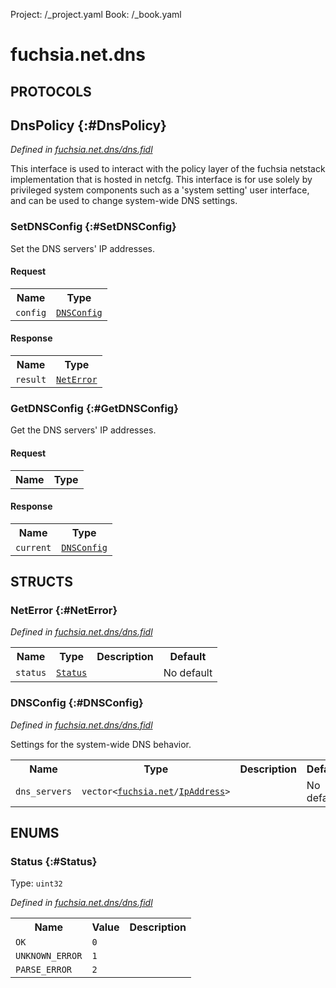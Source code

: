 Project: /_project.yaml
Book: /_book.yaml

# fuchsia.net.dns


## **PROTOCOLS**

## DnsPolicy {:#DnsPolicy}
*Defined in [fuchsia.net.dns/dns.fidl](https://fuchsia.googlesource.com/fuchsia/+/master/sdk/fidl/fuchsia.net.dns/dns.fidl#29)*

 This interface is used to interact with the policy layer of the fuchsia
 netstack implementation that is hosted in netcfg.  This interface is
 for use solely by privileged system components such as a 'system setting'
 user interface, and can be used to change system-wide DNS settings.

### SetDNSConfig {:#SetDNSConfig}

 Set the DNS servers' IP addresses.

#### Request
<table>
    <tr><th>Name</th><th>Type</th></tr>
    <tr>
            <td><code>config</code></td>
            <td>
                <code><a class='link' href='#DNSConfig'>DNSConfig</a></code>
            </td>
        </tr></table>


#### Response
<table>
    <tr><th>Name</th><th>Type</th></tr>
    <tr>
            <td><code>result</code></td>
            <td>
                <code><a class='link' href='#NetError'>NetError</a></code>
            </td>
        </tr></table>

### GetDNSConfig {:#GetDNSConfig}

 Get the DNS servers' IP addresses.

#### Request
<table>
    <tr><th>Name</th><th>Type</th></tr>
    </table>


#### Response
<table>
    <tr><th>Name</th><th>Type</th></tr>
    <tr>
            <td><code>current</code></td>
            <td>
                <code><a class='link' href='#DNSConfig'>DNSConfig</a></code>
            </td>
        </tr></table>



## **STRUCTS**

### NetError {:#NetError}
*Defined in [fuchsia.net.dns/dns.fidl](https://fuchsia.googlesource.com/fuchsia/+/master/sdk/fidl/fuchsia.net.dns/dns.fidl#15)*





<table>
    <tr><th>Name</th><th>Type</th><th>Description</th><th>Default</th></tr><tr>
            <td><code>status</code></td>
            <td>
                <code><a class='link' href='#Status'>Status</a></code>
            </td>
            <td></td>
            <td>No default</td>
        </tr>
</table>

### DNSConfig {:#DNSConfig}
*Defined in [fuchsia.net.dns/dns.fidl](https://fuchsia.googlesource.com/fuchsia/+/master/sdk/fidl/fuchsia.net.dns/dns.fidl#20)*



 Settings for the system-wide DNS behavior.


<table>
    <tr><th>Name</th><th>Type</th><th>Description</th><th>Default</th></tr><tr>
            <td><code>dns_servers</code></td>
            <td>
                <code>vector&lt;<a class='link' href='../fuchsia.net/index.html'>fuchsia.net</a>/<a class='link' href='../fuchsia.net/index.html#IpAddress'>IpAddress</a>&gt;</code>
            </td>
            <td></td>
            <td>No default</td>
        </tr>
</table>



## **ENUMS**

### Status {:#Status}
Type: <code>uint32</code>

*Defined in [fuchsia.net.dns/dns.fidl](https://fuchsia.googlesource.com/fuchsia/+/master/sdk/fidl/fuchsia.net.dns/dns.fidl#9)*



<table>
    <tr><th>Name</th><th>Value</th><th>Description</th></tr><tr>
            <td><code>OK</code></td>
            <td><code>0</code></td>
            <td></td>
        </tr><tr>
            <td><code>UNKNOWN_ERROR</code></td>
            <td><code>1</code></td>
            <td></td>
        </tr><tr>
            <td><code>PARSE_ERROR</code></td>
            <td><code>2</code></td>
            <td></td>
        </tr></table>











